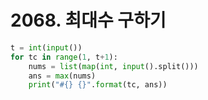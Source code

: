 # 2068. 최대수 구하기
```python
t = int(input())
for tc in range(1, t+1):
    nums = list(map(int, input().split()))
    ans = max(nums)
    print("#{} {}".format(tc, ans))
```